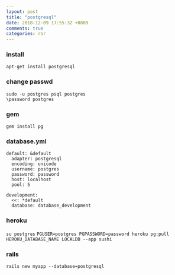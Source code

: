 ```yaml
---
layout: post
title: "postgresql"
date: 2018-12-09 17:55:32 +0800
comments: true
categories: ror
---
```


### install 
`apt-get install postgresql`

### change passwd
`sudo -u postgres psql postgres`  
`\password postgres`  

### gem
`gem install pg`

### database.yml
```
default: &default
  adapter: postgresql
  encoding: unicode
  username: postgres
  password: password
  host: localhost
  pool: 5

development:
  <<: *default
  database: database_development
```

### heroku
`su postgres`
`PGUSER=postgres PGPASSWORD=password heroku pg:pull HEROKU_DATABASE_NAME LOCALDB --app sushi`

### rails
`rails new myapp --database=postgresql`